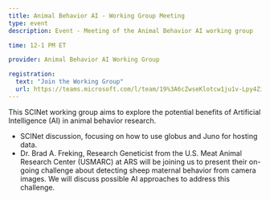 ```yaml
---
title: Animal Behavior AI - Working Group Meeting
type: event
description: Event - Meeting of the Animal Behavior AI working group

time: 12-1 PM ET

provider: Animal Behavior AI Working Group

registration: 
  text: "Join the Working Group"
  url: https://teams.microsoft.com/l/team/19%3A6cZwseKlotcw1ju1v-Lpy4ZiPMUDisWw66rkB_IdQms1%40thread.tacv2/conversations?groupId=5048f69c-ac22-40bb-a4a0-c632ac8352fd&tenantId=ed5b36e7-01ee-4ebc-867e-e03cfa0d4697
---
```


This SCINet working group aims to explore the potential benefits of Artificial Intelligence (AI) in animal behavior research.  
*	SCINet discussion, focusing on how to use globus and Juno for hosting data.
*	Dr. Brad A. Freking, Research Geneticist from the U.S. Meat Animal Research Center (USMARC) at ARS will be joining us to present their on-going challenge about detecting sheep maternal behavior from camera images.  We will discuss possible AI approaches to address this challenge.
